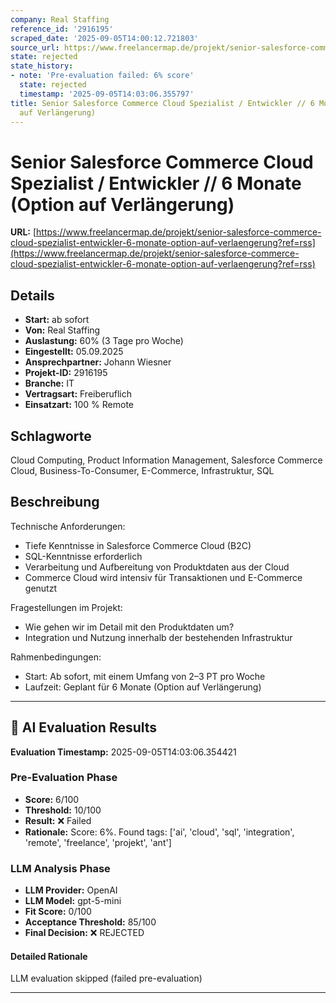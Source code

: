 ```yaml
---
company: Real Staffing
reference_id: '2916195'
scraped_date: '2025-09-05T14:00:12.721803'
source_url: https://www.freelancermap.de/projekt/senior-salesforce-commerce-cloud-spezialist-entwickler-6-monate-option-auf-verlaengerung?ref=rss
state: rejected
state_history:
- note: 'Pre-evaluation failed: 6% score'
  state: rejected
  timestamp: '2025-09-05T14:03:06.355797'
title: Senior Salesforce Commerce Cloud Spezialist / Entwickler // 6 Monate (Option
  auf Verlängerung)
---
```



# Senior Salesforce Commerce Cloud Spezialist / Entwickler // 6 Monate (Option auf Verlängerung)
**URL:** [https://www.freelancermap.de/projekt/senior-salesforce-commerce-cloud-spezialist-entwickler-6-monate-option-auf-verlaengerung?ref=rss](https://www.freelancermap.de/projekt/senior-salesforce-commerce-cloud-spezialist-entwickler-6-monate-option-auf-verlaengerung?ref=rss)
## Details
- **Start:** ab sofort
- **Von:** Real Staffing
- **Auslastung:** 60% (3 Tage pro Woche)
- **Eingestellt:** 05.09.2025
- **Ansprechpartner:** Johann Wiesner
- **Projekt-ID:** 2916195
- **Branche:** IT
- **Vertragsart:** Freiberuflich
- **Einsatzart:** 100
                                                % Remote

## Schlagworte
Cloud Computing, Product Information Management, Salesforce Commerce Cloud, Business-To-Consumer, E-Commerce, Infrastruktur, SQL

## Beschreibung
Technische Anforderungen:
- Tiefe Kenntnisse in Salesforce Commerce Cloud (B2C)
- SQL-Kenntnisse erforderlich
- Verarbeitung und Aufbereitung von Produktdaten aus der Cloud
- Commerce Cloud wird intensiv für Transaktionen und E-Commerce genutzt

Fragestellungen im Projekt:
- Wie gehen wir im Detail mit den Produktdaten um?
- Integration und Nutzung innerhalb der bestehenden Infrastruktur

Rahmenbedingungen:
- Start: Ab sofort, mit einem Umfang von 2–3 PT pro Woche
- Laufzeit: Geplant für 6 Monate (Option auf Verlängerung)

---

## 🤖 AI Evaluation Results

**Evaluation Timestamp:** 2025-09-05T14:03:06.354421

### Pre-Evaluation Phase
- **Score:** 6/100
- **Threshold:** 10/100
- **Result:** ❌ Failed
- **Rationale:** Score: 6%. Found tags: ['ai', 'cloud', 'sql', 'integration', 'remote', 'freelance', 'projekt', 'ant']

### LLM Analysis Phase
- **LLM Provider:** OpenAI
- **LLM Model:** gpt-5-mini
- **Fit Score:** 0/100
- **Acceptance Threshold:** 85/100
- **Final Decision:** ❌ REJECTED

#### Detailed Rationale
LLM evaluation skipped (failed pre-evaluation)

---
